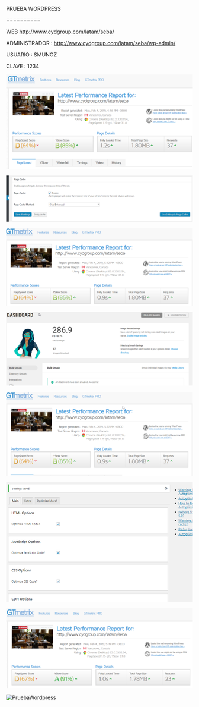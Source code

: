 PRUEBA WORDPRESS

==========

 

 

 

WEB http://www.cydgroup.com/latam/seba/

ADMINISTRADOR : http://www.cydgroup.com/latam/seba/wp-admin/

USUARIO : SMUNOZ

CLAVE : 1234

 

![PruebaWordpress](imagenes/1.png)

![ PruebaWordpress](imagenes/2.png)

![PruebaWordpress](imagenes/3.png)

![PruebaWordpress](imagenes/4.png)

![PruebaWordpress](imagenes/5.png)

![PruebaWordpress](imagenes/6.png)

![PruebaWordpress](imagenes/7.png)

![PruebaWordpress](IMAGEN/8.png)
